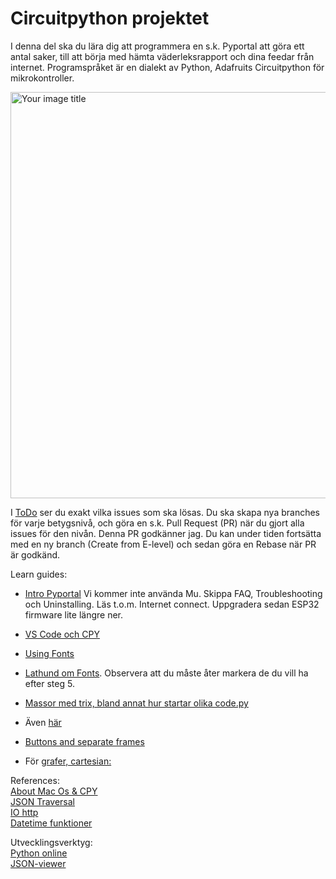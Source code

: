 # Circuitpython projektet

I denna del ska du lära dig att programmera en s.k. Pyportal att göra ett antal saker, till att börja med hämta väderleksrapport och dina feedar från internet. Programspråket är en dialekt av Python, Adafruits Circuitpython för mikrokontroller.

<img src="https://github.com/Pauli-em-22/assets/blob/main/em2425.jpg" alt="Your image title" width="650"/>

I [ToDo](ToDo.txt) ser du exakt vilka issues som ska lösas. Du ska skapa nya branches för varje betygsnivå, och göra en s.k. Pull Request (PR) när du gjort alla issues för den nivån. Denna PR godkänner jag. Du kan under tiden fortsätta med en ny branch (Create from E-level) och sedan göra en Rebase när PR är godkänd.

Learn guides:
* [Intro Pyportal](https://learn.adafruit.com/adafruit-pyportal-titano/overview) Vi kommer inte använda Mu. Skippa FAQ, Troubleshooting och Uninstalling. Läs t.o.m. Internet connect. Uppgradera sedan ESP32 firmware lite längre ner.
* [VS Code och CPY](https://learn.adafruit.com/using-the-circuitpython-extension-for-visual-studio-code/overview)
  
* [Using Fonts](https://learn.adafruit.com/custom-fonts-for-pyportal-circuitpython-display?view=all)
* [Lathund om Fonts](https://adafruit-playground.com/u/Timeline/pages/creating-reduced-sized-bitmap-fonts-from-ttf-file). Observera att du måste åter markera de du vill ha efter steg 5.
* [Massor med trix, bland annat hur startar olika code.py](https://github.com/todbot/circuitpython-tricks)
* Även [här](https://github.com/FoamyGuy/Foamyguy_CircuitPython_nvm_helper)
  
* [Buttons and separate frames](https://learn.adafruit.com/making-a-pyportal-user-interface-displayio?view=all)
* För [grafer, cartesian:](https://docs.circuitpython.org/projects/displayio-layout/en/latest/api.html#module-adafruit_displayio_layout.widgets.cartesian)


References:\
[About Mac Os & CPY](https://learn.adafruit.com/welcome-to-circuitpython/troubleshooting#on-macos-3105312)\
[JSON Traversal](https://learn.adafruit.com/pyportal-weather-station?view=all#json-traversal-3021837)\
[IO http](https://io.adafruit.com/api/docs/?v2#get-feed-data)\
[Datetime funktioner](https://docs.circuitpython.org/projects/datetime/en/latest/index.html)

Utvecklingsverktyg:\
[Python online](https://www.online-python.com/)\
[JSON-viewer](http://jsonviewer.stack.hu/)
